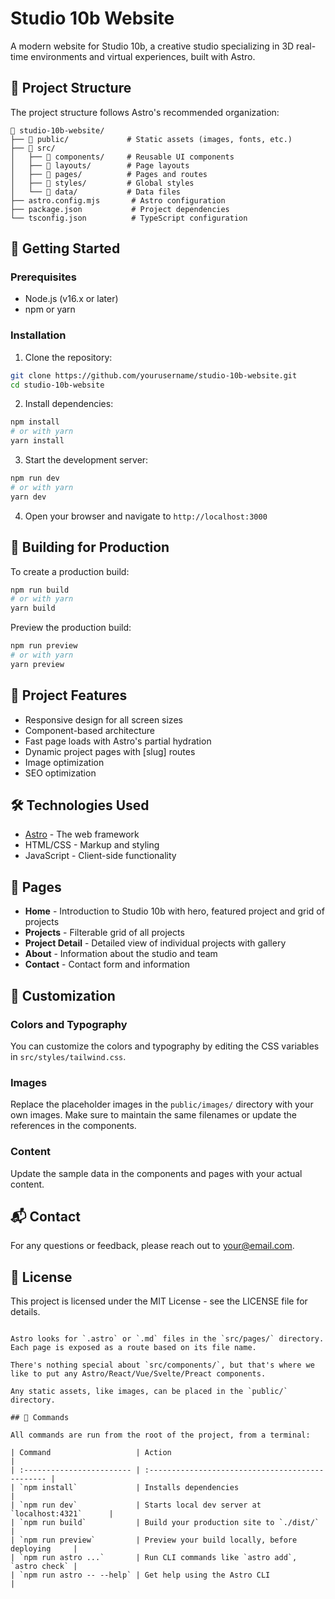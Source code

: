 # Studio 10b Website

A modern website for Studio 10b, a creative studio specializing in 3D real-time environments and virtual experiences, built with Astro.

## 🚀 Project Structure

The project structure follows Astro's recommended organization:

```
📁 studio-10b-website/
├── 📁 public/             # Static assets (images, fonts, etc.)
├── 📁 src/
│   ├── 📁 components/     # Reusable UI components
│   ├── 📁 layouts/        # Page layouts
│   ├── 📁 pages/          # Pages and routes
│   ├── 📁 styles/         # Global styles
│   └── 📁 data/           # Data files
├── astro.config.mjs       # Astro configuration
├── package.json           # Project dependencies
└── tsconfig.json          # TypeScript configuration
```

## 🧞 Getting Started

### Prerequisites

- Node.js (v16.x or later)
- npm or yarn

### Installation

1. Clone the repository:
```bash
git clone https://github.com/yourusername/studio-10b-website.git
cd studio-10b-website
```

2. Install dependencies:
```bash
npm install
# or with yarn
yarn install
```

3. Start the development server:
```bash
npm run dev
# or with yarn
yarn dev
```

4. Open your browser and navigate to `http://localhost:3000`

## 🔧 Building for Production

To create a production build:

```bash
npm run build
# or with yarn
yarn build
```

Preview the production build:

```bash
npm run preview
# or with yarn
yarn preview
```

## 📝 Project Features

- Responsive design for all screen sizes
- Component-based architecture
- Fast page loads with Astro's partial hydration
- Dynamic project pages with [slug] routes
- Image optimization
- SEO optimization

## 🛠️ Technologies Used

- [Astro](https://astro.build/) - The web framework
- HTML/CSS - Markup and styling
- JavaScript - Client-side functionality

## 📱 Pages

- **Home** - Introduction to Studio 10b with hero, featured project and grid of projects
- **Projects** - Filterable grid of all projects
- **Project Detail** - Detailed view of individual projects with gallery
- **About** - Information about the studio and team
- **Contact** - Contact form and information

## 🎨 Customization

### Colors and Typography

You can customize the colors and typography by editing the CSS variables in `src/styles/tailwind.css`.

### Images

Replace the placeholder images in the `public/images/` directory with your own images. Make sure to maintain the same filenames or update the references in the components.

### Content

Update the sample data in the components and pages with your actual content.

## 📬 Contact

For any questions or feedback, please reach out to [your@email.com](mailto:your@email.com).

## 📄 License

This project is licensed under the MIT License - see the LICENSE file for details.
```

Astro looks for `.astro` or `.md` files in the `src/pages/` directory. Each page is exposed as a route based on its file name.

There's nothing special about `src/components/`, but that's where we like to put any Astro/React/Vue/Svelte/Preact components.

Any static assets, like images, can be placed in the `public/` directory.

## 🧞 Commands

All commands are run from the root of the project, from a terminal:

| Command                   | Action                                           |
| :------------------------ | :----------------------------------------------- |
| `npm install`             | Installs dependencies                            |
| `npm run dev`             | Starts local dev server at `localhost:4321`      |
| `npm run build`           | Build your production site to `./dist/`          |
| `npm run preview`         | Preview your build locally, before deploying     |
| `npm run astro ...`       | Run CLI commands like `astro add`, `astro check` |
| `npm run astro -- --help` | Get help using the Astro CLI                     |

